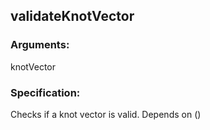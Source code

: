 ## validateKnotVector
### Arguments: 
knotVector
### Specification: 
Checks if a knot vector is valid. Depends on ()

